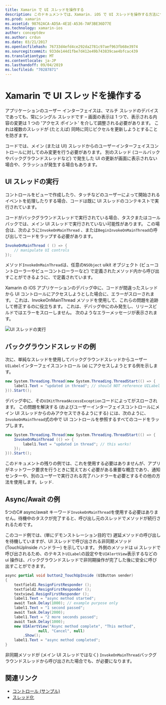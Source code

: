 ```yaml
---
title: Xamarin で UI スレッドを操作する
description: このドキュメントでは、Xamarin. iOS で UI スレッドを操作する方法について説明します。 UI スレッドの実行について説明し、バックグラウンドスレッドの例を示し、async/await を調べます。
ms.prod: xamarin
ms.assetid: 98762ACA-AD5A-4E1E-A536-7AF3BE36D77E
ms.technology: xamarin-ios
author: conceptdev
ms.author: crdun
ms.date: 03/21/2017
ms.openlocfilehash: 76733d4efd4ce292da2781c97aef963fb68e3974
ms.sourcegitcommit: 933de144d1fbe7d412e49b743839cae4bfcac439
ms.translationtype: MT
ms.contentlocale: ja-JP
ms.lasthandoff: 09/04/2019
ms.locfileid: "70287871"
---
```

# <a name="working-with-the-ui-thread-in-xamarinios"></a>Xamarin で UI スレッドを操作する

アプリケーションのユーザー インターフェイスは、マルチ スレッドのデバイスであっても、常にシングル スレッドです – 画面の表示は 1 つで、表示される内容の変更は 1 つの 'アクセス ポイント' を介して調整される必要があります。 これは複数のスレッドが (たとえば) 同時に同じピクセルを更新しようとすることを防ぎます。

コードでは、メイン (または UI) スレッドからのユーザーインターフェイスコントロールに対してのみ変更を行う必要があります。 別のスレッド (コールバックやバックグラウンドスレッドなど) で発生した UI の更新が画面に表示されない場合や、クラッシュが発生する場合もあります。

## <a name="ui-thread-execution"></a>UI スレッドの実行

コントロールをビューで作成したり、タッチなどのユーザーによって開始されるイベントを処理したりする場合、コードは既に UI スレッドのコンテキストで実行されています。

コードがバックグラウンドスレッドで実行されている場合、タスクまたはコールバックでは、メイン UI スレッドで実行されていない可能性があります。 この場合は、次のように`InvokeOnMainThread` 、または`BeginInvokeOnMainThread`の呼び出しでコードをラップする必要があります。

```csharp
InvokeOnMainThread ( () => {
    // manipulate UI controls
});
```

メソッド`InvokeOnMainThread`は、任意の`NSObject` uikit オブジェクト (ビューコントローラーやビューコントローラーなど) で定義されたメソッド内から呼び出すことができるように、で定義されています。

Xamarin の iOS アプリケーションのデバッグ中に、コードが間違ったスレッドから UI コントロールにアクセスしようとした場合に、エラーがスローされます。 これは、InvokeOnMainThread メソッドを使用して、これらの問題を追跡して修正するのに役立ちます。 これは、デバッグ中にのみ発生し、リリースビルドではエラーをスローしません。 次のようなエラーメッセージが表示されます。

 ![](ui-thread-images/image10.png "UI スレッドの実行")

 <a name="Background_Thread_Example" />


## <a name="background-thread-example"></a>バックグラウンドスレッドの例

次に、単純なスレッドを使用してバックグラウンドスレッドからユーザー `UILabel`インターフェイスコントロール (a) にアクセスしようとする例を示します。

```csharp
new System.Threading.Thread(new System.Threading.ThreadStart(() => {
    label1.Text = "updated in thread"; // should NOT reference UILabel on background thread!
})).Start();
```

デバッグ中に、その`UIKitThreadAccessException`コードによってがスローされます。 この問題を解決する (およびユーザーインターフェイスコントロールにメイン UI スレッドからのみアクセスできるようにする) には、次のように、 `InvokeOnMainThread`式の中で UI コントロールを参照するすべてのコードをラップします。

```csharp
new System.Threading.Thread(new System.Threading.ThreadStart(() => {
    InvokeOnMainThread (() => {
        label1.Text = "updated in thread"; // this works!
    });
})).Start();
```

このドキュメントの残りの例では、これを使用する必要はありませんが、アプリがネットワーク要求を行うときに覚えておく必要がある重要な概念であり、通知センターや、別のユーザーで実行される完了ハンドラーを必要とするその他の方法を使用します。レッド.

 <a name="Async_Await_Example" />


## <a name="asyncawait-example"></a>Async/Await の例

5つのC# async/await キーワード`InvokeOnMainThread`を使用する必要はありません。待機中のタスクが完了すると、呼び出し元のスレッドでメソッドが続行されるためです。

このコード例では、(単にデモンストレーション目的で) 遅延メソッドの呼び出しを待機していますが、UI スレッドで呼び出される非同期メソッド (TouchUpInside ハンドラー) を示しています。 外側のメソッドは ui スレッドで呼び出されるため、のテキスト`UILabel`の設定やを`UIAlertView`表示するなどの ui 操作は、バックグラウンドスレッドで非同期操作が完了した後に安全に呼び出すことができます。

```csharp
async partial void button2_TouchUpInside (UIButton sender)
{
    textfield1.ResignFirstResponder ();
    textfield2.ResignFirstResponder ();
    textview1.ResignFirstResponder ();
    label1.Text = "async method started";
    await Task.Delay(1000); // example purpose only
    label1.Text = "1 second passed";
    await Task.Delay(2000);
    label1.Text = "2 more seconds passed";
    await Task.Delay(1000);
    new UIAlertView("Async method complete", "This method", 
               null, "Cancel", null)
        .Show();
    label1.Text = "async method completed";
}
```

非同期メソッドが (メイン UI スレッドではなく) `InvokeOnMainThread`バックグラウンドスレッドから呼び出された場合でも、が必要になります。


## <a name="related-links"></a>関連リンク

- [コントロール (サンプル)](https://docs.microsoft.com/samples/xamarin/ios-samples/controls)
- [スレッド化](~/ios/app-fundamentals/threading.md)
